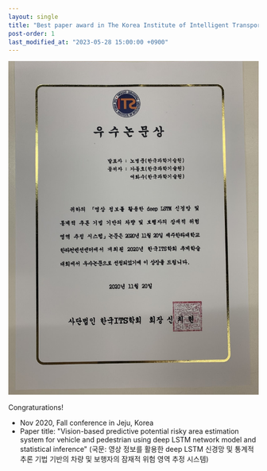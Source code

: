 ```yaml
---
layout: single
title: "Best paper award in The Korea Institute of Intelligent Transportation Systems"
post-order: 1
last_modified_at: "2023-05-28 15:00:00 +0900"  
---
```


![Best paper award](/assets/images/news/award.jpg)

Congraturations!
- Nov 2020, Fall conference in Jeju, Korea
- Paper title: "Vision-based predictive potential risky area estimation system for vehicle and pedestrian using deep LSTM network model and statistical inference" (국문: 영상 정보를 활용한 deep LSTM 신경망 및 통계적 추론 기법 기반의 차량 및 보행자의 잠재적 위험 영역 추정 시스템)

